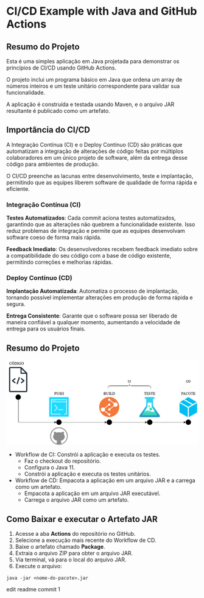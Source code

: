 # CI/CD Example with Java and GitHub Actions

## Resumo do Projeto

Esta é uma simples aplicação em Java projetada para demonstrar os princípios de CI/CD usando GitHub Actions. 

O projeto inclui um programa básico em Java que ordena um array de números inteiros e um teste unitário correspondente para validar sua funcionalidade. 

A aplicação é construída e testada usando Maven, e o arquivo JAR resultante é publicado como um artefato.

## Importância do CI/CD

A Integração Contínua (CI) e o Deploy Contínuo (CD) são práticas que automatizam a integração de alterações de código feitas por múltiplos colaboradores em um único projeto de software, além da entrega desse código para ambientes de produção. 

O CI/CD preenche as lacunas entre desenvolvimento, teste e implantação, permitindo que as equipes liberem software de qualidade de forma rápida e eficiente.

### Integração Contínua (CI)

**Testes Automatizados**: 
Cada commit aciona testes automatizados, garantindo que as alterações não quebrem a funcionalidade existente. Isso reduz problemas de integração e permite que as equipes desenvolvam software coeso de forma mais rápida.

**Feedback Imediato**: 
Os desenvolvedores recebem feedback imediato sobre a compatibilidade do seu código com a base de código existente, permitindo correções e melhorias rápidas.

### Deploy Contínuo (CD)

**Implantação Automatizada**: 
Automatiza o processo de implantação, tornando possível implementar alterações em produção de forma rápida e segura.

**Entrega Consistente**: 
Garante que o software possa ser liberado de maneira confiável a qualquer momento, aumentando a velocidade de entrega para os usuários finais.

## Resumo do Projeto

![CI/CD Workflows](github_actions_publish_artifact.png)

- Workflow de CI: Constrói a aplicação e executa os testes.
  - Faz o checkout do repositório.
  - Configura o Java 11.
  - Constrói a aplicação e executa os testes unitários.
- Workflow de CD: Empacota a aplicação em um arquivo JAR e a carrega como um artefato.
  - Empacota a aplicação em um arquivo JAR executável.
  - Carrega o arquivo JAR como um artefato.

## Como Baixar e executar o Artefato JAR

1. Acesse a aba **Actions** do repositório no GitHub.
2. Selecione a execução mais recente do Workflow de CD.
3. Baixe o artefato chamado **Package**.
4. Extraia o arquivo ZIP para obter o arquivo JAR.
5. Via terminal, vá para o local do arquivo JAR.
6. Execute o arquivo:
```
java -jar <nome-do-pacote>.jar
```

edit readme commit 1
